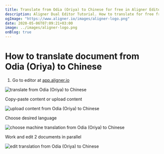 ```yaml
---
title: Translate from Odia (Oriya) to Chinese for free in Aligner Editor
description: Aligner Dual Editor Tutorial. How to translate for free from Odia (Oriya) to Chinese. Aligner is multilingual document management platform. 
ogImage: "https://www.aligner.io/images/aligner-logo.png"
date: 2020-05-06T07:09:21+03:00
image: ../images/aligner-logo.png
onBlog: true
---
```


# How to translate document from Odia (Oriya) to Chinese

1. Go to editor at [app.aligner.io](https://app.aligner.io "Aligner App web page")

![translate from Odia (Oriya) to Chinese](../aligner-blank-editor.png "translate from Odia (Oriya) to Chinese")

Copy-paste content or upload content

![upload content from Odia (Oriya) to Chinese](../aligner-uploaded-document.png "upload content from Odia (Oriya) to Chinese")

Choose desired language

![choose machine translation from Odia (Oriya) to Chinese](../aligner-language-dropdown.png "choose machine translation from Odia (Oriya) to Chinese")

Work and edit 2 documents in parallel

![edit translation from Odia (Oriya) to Chinese](../aligner-double-sitded-editor.png "edit translation from Odia (Oriya) to Chinese")

